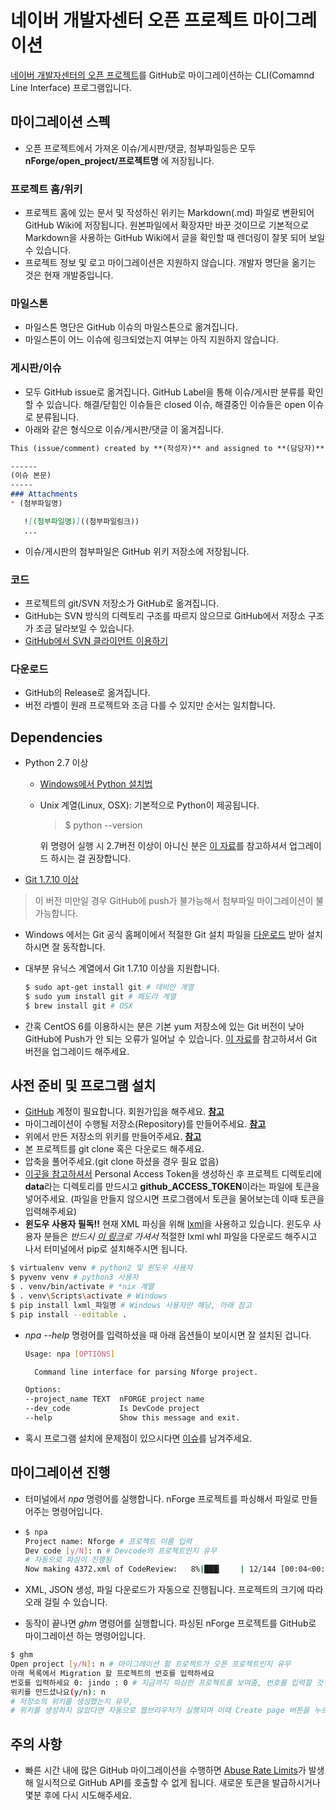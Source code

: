 # 네이버 개발자센터 오픈 프로젝트 마이그레이션
[네이버 개발자센터의 오픈 프로젝트](http://dev.naver.com/projects)를 GitHub로 마이그레이션하는 CLI(Comamnd Line Interface) 프로그램입니다.

## 마이그레이션 스펙
* 오픈 프로젝트에서 가져온 이슈/게시판/댓글, 첨부파일등은 모두 **nForge/open_project/프로젝트명** 에 저장됩니다.

### 프로젝트 홈/위키
* 프로젝트 홈에 있는 문서 및 작성하신 위키는 Markdown(.md) 파일로 변환되어 GitHub Wiki에 저장됩니다. 원본파일에서 확장자만 바꾼 것이므로 기본적으로 Markdown을 사용하는 GitHub Wiki에서 글을 확인할 때 렌더링이 잘못 되어 보일 수 있습니다.
* 프로젝트 정보 및 로고 마이그레이션은 지원하지 않습니다. 개발자 명단을 옮기는 것은 현재 개발중입니다.

### 마일스톤
* 마일스톤 명단은 GitHub 이슈의 마일스톤으로 옮겨집니다.
* 마일스톤이 어느 이슈에 링크되었는지 여부는 아직 지원하지 않습니다.

### 게시판/이슈
* 모두 GitHub issue로 옮겨집니다. GitHub Label을 통해 이슈/게시판 분류를 확인할 수 있습니다. 해결/닫힘인 이슈들은 closed 이슈, 해결중인 이슈들은 open 이슈로 분류됩니다.
* 아래와 같은 형식으로 이슈/게시판/댓글 이 옮겨집니다.
 ```markdown
 This (issue/comment) created by **(작성자)** and assigned to **(담당자)** | (작성시간)

 ------
 (이슈 본문)
 -----
 ### Attachments
 * (첨부파일명)

 	![(첨부파일명)]((첨부파일링크))
 	...
 ```
* 이슈/게시판의 첨부파일은 GitHub 위키 저장소에 저장됩니다.

### 코드
* 프로젝트의 git/SVN 저장소가 GitHub로 옮겨집니다.
* GitHub는 SVN 방식의 디렉토리 구조를 따르지 않으므로 GitHub에서 저장소 구조가 조금 달라보일 수 있습니다.
* [GitHub에서 SVN 클라이언트 이용하기](https://help.github.com/articles/support-for-subversion-clients/)

### 다운로드
* GitHub의 Release로 옮겨집니다.
* 버전 라벨이 원래 프로젝트와 조금 다를 수 있지만 순서는 일치합니다.

## Dependencies
* Python 2.7 이상
  * [Windows에서 Python 설치법](https://wikidocs.net/8)
  * Unix 계열(Linux, OSX): 기본적으로 Python이 제공됩니다.

    > $ python --version

    위 명령어 실행 시 2.7버전 이상이 아니신 분은 [이 자료](http://zetawiki.com/wiki/%EB%A6%AC%EB%88%85%EC%8A%A4_Python_2.7_%EC%BB%B4%ED%8C%8C%EC%9D%BC_%EC%84%A4%EC%B9%98)를 참고하셔서 업그레이드 하시는 걸 권장합니다.

* [Git 1.7.10 이상](https://help.github.com/articles/https-cloning-errors/#check-your-git-version)
> 이 버전 미만일 경우 GitHub에 push가 불가능해서 첨부파일 마이그레이션이 불가능합니다.

  * Windows 에서는 Git 공식 홈페이에서 적절한 Git 설치 파일을 [다운로드](https://git-scm.com/download/win) 받아 설치하시면 잘 동작합니다.
  * 대부분 유닉스 계열에서 Git 1.7.10 이상을 지원합니다.

    ```sh
    $ sudo apt-get install git # 데비안 계열
    $ sudo yum install git # 페도라 계열
    $ brew install git # OSX
    ```
  * 간혹 CentOS 6를 이용하시는 분은 기본 yum 저장소에 있는 Git 버전이 낮아 GitHub에 Push가 안 되는 오류가 일어날 수 있습니다. [이 자료](http://maxtortime.github.io/the-post-6832/)를 참고하셔서 Git 버전을 업그레이드 해주세요.


## 사전 준비 및 프로그램 설치
* [GitHub](https://github.com) 계정이 필요합니다. 회원가입을 해주세요. **[참고](https://help.github.com/articles/signing-up-for-a-new-github-account/)**
* 마이그레이션이 수행될 저장소(Repository)를 만들어주세요. **[참고](https://help.github.com/articles/create-a-repo/)**
* 위에서 만든 저장소의 위키를 만들어주세요. **[참고](https://help.github.com/articles/adding-wiki-pages-via-the-online-interface/)**
* 본 프로젝트를 git clone 혹은 다운로드 해주세요.
* 압축을 풀어주세요.(git clone 하셨을 경우 필요 없음)
* [이곳을 참고하셔서](https://help.github.com/articles/creating-an-access-token-for-command-line-use/) Personal Access Token을 생성하신 후 프로젝트 디렉토리에 **data**라는 디렉토리를 만드시고 **github_ACCESS_TOKEN**이라는 파일에 토큰을 넣어주세요. (파일을 만들지 않으시면 프로그램에서 토큰을 물어보는데 이때 토큰을 입력해주세요)
* **윈도우 사용자 필독!!** 현재 XML 파싱을 위해 [lxml](http://lxml.de/)을 사용하고 있습니다. 윈도우 사용자 분들은 *반드시 [이 링크](http://www.lfd.uci.edu/~gohlke/pythonlibs/#lxml)로 가셔서* 적절한 lxml whl 파일을 다운로드 해주시고 나서 터미널에서 pip로 설치해주시면 됩니다.

 ``` sh
 $ virtualenv venv # python2 및 윈도우 사용자
 $ pyvenv venv # python3 사용자
 $ . venv/bin/activate # *nix 계열
 $ . venv\Scripts\activate # Windows
 $ pip install lxml_파일명 # Windows 사용자만 해당, 아래 참고
 $ pip install --editable .
 ```

* *npa --help* 명령어를 입력하셨을 때 아래 옵션들이 보이시면 잘 설치된 겁니다.

    ```sh
    Usage: npa [OPTIONS]

      Command line interface for parsing Nforge project.

  Options:
    --project_name TEXT  nFORGE project name
    --dev_code           Is DevCode project
    --help               Show this message and exit.
    ```
* 혹시 프로그램 설치에 문제점이 있으시다면 [이슈](https://oss.navercorp.com/communication-service/open-project-migration/issues)를 남겨주세요.

## 마이그레이션 진행
* 터미널에서 *npa* 명령어를 실행합니다. nForge 프로젝트를 파싱해서 파일로 만들어주는 명령어입니다.
*
  ```sh
  $ npa
  Project name: Nforge # 프로젝트 이름 입력
  Dev code [y/N]: n # Devcode의 프로젝트인지 유무
  # 자동으로 파싱이 진행됨
  Now making 4372.xml of CodeReview:   8%|███▎    | 12/144 [00:04<00:45,  2.93it/s]
  ```

* XML, JSON 생성, 파일 다운로드가 자동으로 진행됩니다. 프로젝트의 크기에 따라 오래 걸릴 수 있습니다.
* 동작이 끝나면 *ghm* 명령어를 실행합니다. 파싱된 nForge 프로젝트를 GitHub로 마이그레이션 하는 명령어입니다.

 ``` sh
 $ ghm
 Open project [y/N]: n # 마이그레이션 할 프로젝트가 오픈 프로젝트인지 유무
 아래 목록에서 Migration 할 프로젝트의 번호를 입력하세요
 번호를 입력하세요 0: jindo : 0 # 지금까지 파싱한 프로젝트를 보여줌, 번호를 입력할 것
 위키를 만드셨나요(y/n): n
 # 저장소의 위키를 생성했는지 유무,
 # 위키를 생성하지 않았다면 자동으로 웹브라우저가 실행되며 이때 Create page 버튼을 누르면 된다.
 ```

## 주의 사항
* 빠른 시간 내에 많은 GitHub 마이그레이션을 수행하면 [Abuse Rate Limits](https://developer.github.com/v3/#abuse-rate-limits)가 발생해 일시적으로 GitHub API를 호출할 수 없게 됩니다. 새로운 토큰을 발급하시거나 몇분 후에 다시 시도해주세요.

